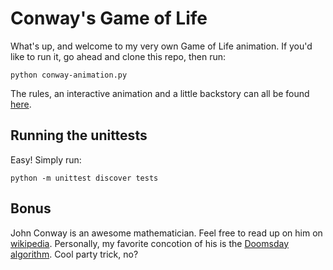 # Conway's Game of Life
What's up, and welcome to my very own Game of Life animation. If you'd like to run it, go ahead and clone this repo, then run:

    python conway-animation.py 

The rules, an interactive animation and a little backstory can all be found [here].

## Running the unittests
Easy! Simply run:

    python -m unittest discover tests 

## Bonus

John Conway is an awesome mathematician. Feel free to read up on him on [wikipedia]. Personally, my favorite concotion of his is the [Doomsday algorithm]. Cool party trick, no?

[here]: <http://www.bitstorm.org/gameoflife/>
[wikipedia]: <https://en.wikipedia.org/wiki/John_Horton_Conway>
[Doomsday algorithm]: <https://en.wikipedia.org/wiki/Doomsday_rule>
